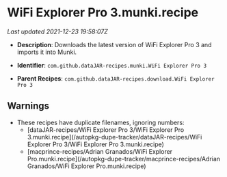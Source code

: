 # WiFi Explorer Pro 3.munki.recipe

_Last updated 2021-12-23 19:58:07Z_

- **Description**: Downloads the latest version of WiFi Explorer Pro 3 and imports it into Munki.

- **Identifier**: `com.github.dataJAR-recipes.munki.WiFi Explorer Pro 3`

- **Parent Recipes**: `com.github.dataJAR-recipes.download.WiFi Explorer Pro 3`

## Warnings

- These recipes have duplicate filenames, ignoring numbers:
    - [dataJAR-recipes/WiFi Explorer Pro 3/WiFi Explorer Pro 3.munki.recipe](/autopkg-dupe-tracker/dataJAR-recipes/WiFi Explorer Pro 3/WiFi Explorer Pro 3.munki.recipe)
    - [macprince-recipes/Adrian Granados/WiFi Explorer Pro.munki.recipe](/autopkg-dupe-tracker/macprince-recipes/Adrian Granados/WiFi Explorer Pro.munki.recipe)